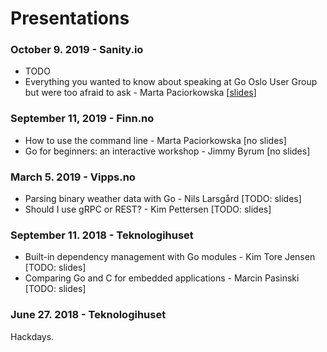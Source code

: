 # Presentations

### October 9. 2019 - Sanity.io

  - TODO
  - Everything you wanted to know about speaking at Go Oslo User Group but were too afraid to ask - Marta Paciorkowska [[slides](https://docs.google.com/presentation/d/1SXEVZ7HdStriM7RlCdsnQ5dEA1DEr26T9DE5mEbr288/edit?usp=sharing)]

### September 11, 2019 - Finn.no

  - How to use the command line - Marta Paciorkowska [no slides]
  - Go for beginners: an interactive workshop - Jimmy Byrum [no slides]

### March 5. 2019 - Vipps.no

  - Parsing binary weather data with Go - Nils Larsgård [TODO: slides]
  - Should I use gRPC or REST? - Kim Pettersen [TODO: slides]

### September 11. 2018 - Teknologihuset

  - Built-in dependency management with Go modules - Kim Tore Jensen [TODO: slides]
  - Comparing Go and C for embedded applications - Marcin Pasinski [TODO: slides]
  
### June 27. 2018 - Teknologihuset

  Hackdays.
